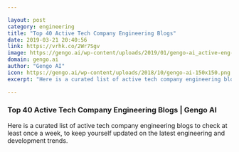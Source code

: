 ```yaml
---

layout: post
category: engineering
title: "Top 40 Active Tech Company Engineering Blogs"
date: 2019-03-21 20:40:56
link: https://vrhk.co/2Wr7Sgv
image: https://gengo.ai/wp-content/uploads/2019/01/gengo-ai_active-eng-blogs_hero.jpg
domain: gengo.ai
author: "Gengo AI"
icon: https://gengo.ai/wp-content/uploads/2018/10/gengo-ai-150x150.png
excerpt: "Here is a curated list of active tech company engineering blogs to check at least once a week, to keep yourself updated on the latest engineering and development trends."

---
```


### Top 40 Active Tech Company Engineering Blogs | Gengo AI

Here is a curated list of active tech company engineering blogs to check at least once a week, to keep yourself updated on the latest engineering and development trends.